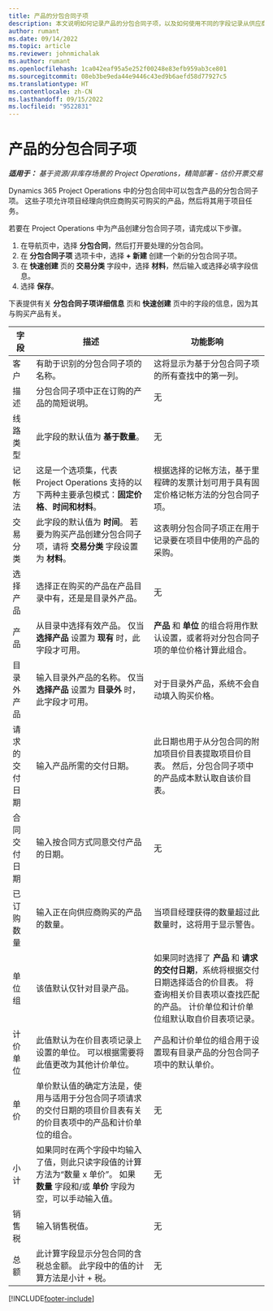 ```yaml
---
title: 产品的分包合同子项
description: 本文说明如何记录产品的分包合同子项，以及如何使用不同的字段记录从供应商处购买的产品。
author: rumant
ms.date: 09/14/2022
ms.topic: article
ms.reviewer: johnmichalak
ms.author: rumant
ms.openlocfilehash: 1ca042eaf95a5e252f00248e83efb959ab3ce801
ms.sourcegitcommit: 08eb3be9eda44e9446c43ed9b6aefd58d77927c5
ms.translationtype: HT
ms.contentlocale: zh-CN
ms.lasthandoff: 09/15/2022
ms.locfileid: "9522831"
---
```

# <a name="subcontract-lines-for-products"></a>产品的分包合同子项

_**适用于：** 基于资源/非库存场景的 Project Operations，精简部署 - 估价开票交易_

Dynamics 365 Project Operations 中的分包合同中可以包含产品的分包合同子项。 这些子项允许项目经理向供应商购买可购买的产品，然后将其用于项目任务。

若要在 Project Operations 中为产品创建分包合同子项，请完成以下步骤。

1. 在导航页中，选择 **分包合同**，然后打开要处理的分包合同。 
2. 在 **分包合同子项** 选项卡中，选择 **+ 新建** 创建一个新的分包合同子项。
3. 在 **快速创建** 页的 **交易分类** 字段中，选择 **材料**，然后输入或选择必填字段信息。 
4. 选择 **保存**。

下表提供有关 **分包合同子项详细信息** 页和 **快速创建** 页中的字段的信息，因为其与购买产品有关。

| 字段 | 描述 | 功能影响|
| ----- | ----------- | ----------- |
| 客户 | 有助于识别的分包合同子项的名称。 |这将显示为基于分包合同子项的所有查找中的第一列。
| 描述 | 分包合同子项中正在订购的产品的简短说明。 | 无​ |
| 线路类型 | 此字段的默认值为 **基于数量**。 |无​ |
| 记帐方法 | 这是一个选项集，代表 Project Operations 支持的以下两种主要承包模式：**固定价格**、**时间和材料**。 | 根据选择的记帐方法，基于里程碑的发票计划可用于具有固定价格记帐方法的分包合同子项。 |
| 交易分类 |此字段的默认值为 **时间**。 若要为购买产品创建分包合同子项，请将 **交易分类** 字段设置为 **材料**。  | 这表明分包合同子项正在用于记录要在项目中使用的产品的采购。 |
| 选择产品 | 选择正在购买的产品在产品目录中有，还是是目录外产品。 |无​ |
| 产品 | 从目录中选择有效产品。 仅当 **选择产品** 设置为 **现有** 时，此字段才可用。 |**产品** 和 **单位** 的组合将用作默认设置，或者将对分包合同子项的单位价格计算此组合。
| 目录外产品 | 输入目录外产品的名称。 仅当 **选择产品** 设置为 **目录外** 时，此字段才可用。  |对于目录外产品，系统不会自动填入购买价格。|
| 请求的交付日期 | 输入产品所需的交付日期。| 此日期也用于从分包合同的附加项目价目表提取项目价目表。 然后，分包合同子项中的产品成本默认取自该价目表。 |
| 合同交付日期 | 输入按合同方式同意交付产品的日期。  |无​|
| 已订购数量 | 输入正在向供应商购买的产品的数量。| 当项目经理获得的数量超过此数量时，这将用于显示警告。|
| 单位组 | 该值默认仅针对目录产品。 |如果同时选择了 **产品** 和 **请求的交付日期**，系统将根据交付日期选择适合的价目表。 将查询相关价目表项以查找匹配的产品。 计价单位和计价单位组默认取自价目表项记录。 |
| 计价单位 | 此值默认为在价目表项记录上设置的单位。 可以根据需要将此值更改为其他计价单位。| 产品和计价单位的组合用于设置现有目录产品的分包合同子项中的默认单价。 |
| 单价 | 单价默认值的确定方法是，使用与适用于分包合同子项请求的交付日期的项目价目表有关的价目表项中的产品和计价单位的组合。  |无​ |
| 小计 | 如果同时在两个字段中均输入了值，则此只读字段值的计算方法为“数量 x 单价”。 如果 **数量** 字段和/或 **单价** 字段为空，可以手动输入值。  |无​ |
| 销售税 | 输入销售税值。 |无​ |
| 总额 | 此计算字段显示分包合同的含税总金额。 此字段中的值的计算方法是小计 + 税。 |无​ |


[!INCLUDE[footer-include](../../includes/footer-banner.md)]
